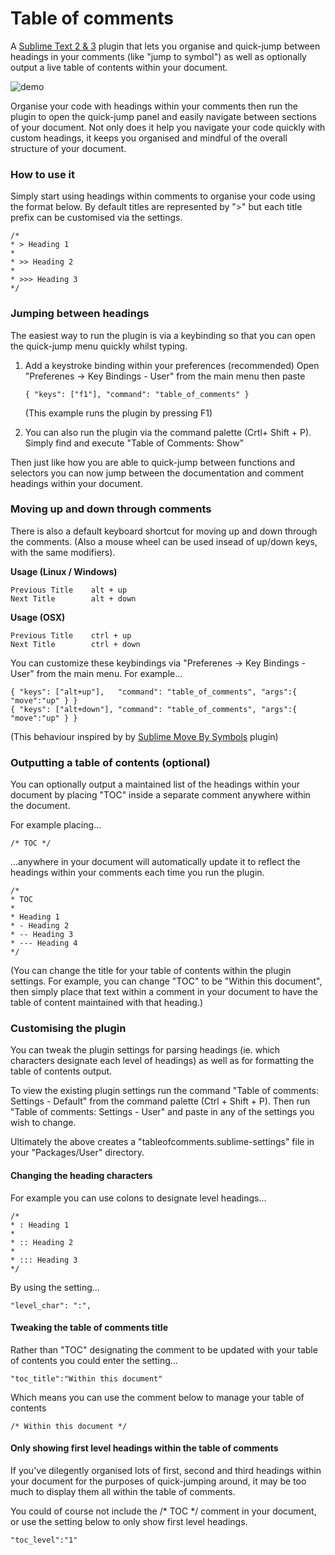 # Table of comments

A [Sublime Text 2 & 3](http://www.sublimetext.com) plugin that lets you organise and quick-jump between headings in your comments (like "jump to symbol") as well as optionally output a live table of contents within your document.

![demo](http://imgur.com/uIhsQ8A.gif)

Organise your code with headings within your comments then run the plugin to open the quick-jump panel and easily navigate between sections of your document. Not only does it help you navigate your code quickly with custom headings, it keeps you organised and mindful of the overall structure of your document.

### How to use it

Simply start using headings within comments to organise your code using the format below.
By default titles are represented by ">" but each title prefix can be customised via the settings.

```
/*
* > Heading 1
*
* >> Heading 2
*
* >>> Heading 3
*/
```

### Jumping between headings

The easiest way to run the plugin is via a keybinding so that you can open the quick-jump menu quickly whilst typing.

1. Add a keystroke binding within your preferences (recommended)
   Open "Preferenes -> Key Bindings - User" from the main menu then paste

   ```{ "keys": ["f1"], "command": "table_of_comments" }```
   
   (This example runs the plugin by pressing F1)
   
2. You can also run the plugin via the command palette (Crtl+ Shift + P). Simply find and execute "Table of Comments: Show"

Then just like how you are able to quick-jump between functions and selectors you can now jump between the documentation and comment headings within your document.

### Moving up and down through comments

There is also a default keyboard shortcut for moving up and down through the comments. (Also a mouse wheel can be used insead of up/down keys, with the same modifiers).

**Usage (Linux / Windows)**	
```
Previous Title    alt + up
Next Title        alt + down
```
**Usage (OSX)**	
```
Previous Title    ctrl + up
Next Title        ctrl + down
```

You can customize these keybindings via "Preferenes -> Key Bindings - User" from the main menu. For example...

   ```
   { "keys": ["alt+up"],   "command": "table_of_comments", "args":{ "move":"up" } }
   { "keys": ["alt+down"], "command": "table_of_comments", "args":{ "move":"up" } }
   ```

(This behaviour inspired by by [Sublime Move By Symbols](https://packagecontrol.io/packages/Move%20By%20Symbols) plugin)


### Outputting a table of contents (optional)

You can optionally output a maintained list of the headings within your document by placing "TOC" inside a separate comment anywhere within the document.

For example placing...

```/* TOC */```

...anywhere in your document will automatically update it to reflect the headings within your comments each time you run the plugin.

```
/*
* TOC
*
* Heading 1
* - Heading 2
* -- Heading 3
* --- Heading 4
*/
```

(You can change the title for your table of contents within the plugin settings.  For example, you can change "TOC" to be "Within this document", then simply place that text within a comment in your document to have the table of content maintained with that heading.)

### Customising the plugin

You can tweak the plugin settings for parsing headings (ie. which characters designate each level of headings) as well as for formatting the table of contents output.

To view the existing plugin settings run the command "Table of comments: Settings - Default" from the command palette (Ctrl + Shift + P).
Then run "Table of comments: Settings - User" and paste in any of the settings you wish to change.

Ultimately the above creates a "tableofcomments.sublime-settings" file in your "Packages/User" directory.

#### Changing the heading characters

For example you can use colons to designate level headings...

```
/*
* : Heading 1
*
* :: Heading 2
*
* ::: Heading 3
*/
```

By using the setting...

```
"level_char": ":",
```

#### Tweaking the table of comments title

Rather than "TOC" designating the comment to be updated with your table of contents you could enter the setting...

```
"toc_title":"Within this document"
```

Which means you can use the comment below to manage your table of contents

```
/* Within this document */
```

#### Only showing first level headings within the table of comments

If you've dilegently organised lots of first, second and third headings within your document for the purposes of quick-jumping around, it may be too much to display them all within the table of comments.

You could of course not include the /* TOC */ comment in your document, or use the setting below to only show first level headings.

```
"toc_level":"1"
```
